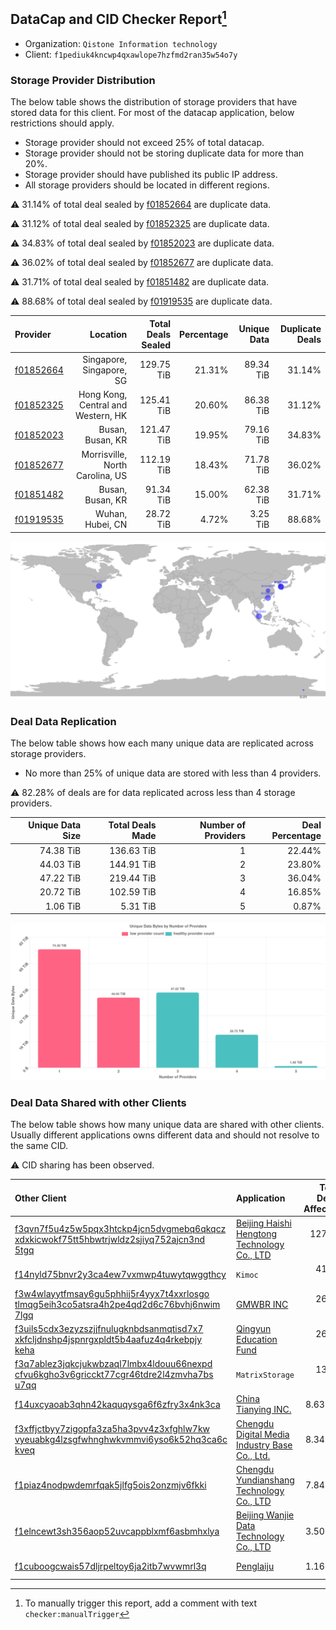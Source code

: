 ## DataCap and CID Checker Report[^1]
 - Organization: `Qistone Information technology`
 - Client: `f1pediuk4kncwp4qxawlope7hzfmd2ran35w54o7y`
### Storage Provider Distribution
The below table shows the distribution of storage providers that have stored data for this client.
For most of the datacap application, below restrictions should apply.
 - Storage provider should not exceed 25% of total datacap.
 - Storage provider should not be storing duplicate data for more than 20%.
 - Storage provider should have published its public IP address.
 - All storage providers should be located in different regions.

⚠️ 31.14% of total deal sealed by [f01852664](https://filfox.info/en/address/f01852664) are duplicate data.

⚠️ 31.12% of total deal sealed by [f01852325](https://filfox.info/en/address/f01852325) are duplicate data.

⚠️ 34.83% of total deal sealed by [f01852023](https://filfox.info/en/address/f01852023) are duplicate data.

⚠️ 36.02% of total deal sealed by [f01852677](https://filfox.info/en/address/f01852677) are duplicate data.

⚠️ 31.71% of total deal sealed by [f01851482](https://filfox.info/en/address/f01851482) are duplicate data.

⚠️ 88.68% of total deal sealed by [f01919535](https://filfox.info/en/address/f01919535) are duplicate data.

| Provider                                              |                           Location | Total Deals Sealed | Percentage | Unique Data | Duplicate Deals |
| :---------------------------------------------------- | ---------------------------------: | -----------------: | ---------: | ----------: | --------------: |
| [f01852664](https://filfox.info/en/address/f01852664) |           Singapore, Singapore, SG |         129.75 TiB |     21.31% |   89.34 TiB |          31.14% |
| [f01852325](https://filfox.info/en/address/f01852325) | Hong Kong, Central and Western, HK |         125.41 TiB |     20.60% |   86.38 TiB |          31.12% |
| [f01852023](https://filfox.info/en/address/f01852023) |                   Busan, Busan, KR |         121.47 TiB |     19.95% |   79.16 TiB |          34.83% |
| [f01852677](https://filfox.info/en/address/f01852677) |    Morrisville, North Carolina, US |         112.19 TiB |     18.43% |   71.78 TiB |          36.02% |
| [f01851482](https://filfox.info/en/address/f01851482) |                   Busan, Busan, KR |          91.34 TiB |     15.00% |   62.38 TiB |          31.71% |
| [f01919535](https://filfox.info/en/address/f01919535) |                   Wuhan, Hubei, CN |          28.72 TiB |      4.72% |    3.25 TiB |          88.68% |

![Provider Distribution](https://raw.githubusercontent.com/data-preservation-programs/filplus-checker-assets/main/filecoin-project/filecoin-plus-large-datasets/issues/324/1671009357221.png)
### Deal Data Replication
The below table shows how each many unique data are replicated across storage providers.
- No more than 25% of unique data are stored with less than 4 providers.

⚠️ 82.28% of deals are for data replicated across less than 4 storage providers.

| Unique Data Size | Total Deals Made | Number of Providers | Deal Percentage |
| ---------------: | ---------------: | ------------------: | --------------: |
|        74.38 TiB |       136.63 TiB |                   1 |          22.44% |
|        44.03 TiB |       144.91 TiB |                   2 |          23.80% |
|        47.22 TiB |       219.44 TiB |                   3 |          36.04% |
|        20.72 TiB |       102.59 TiB |                   4 |          16.85% |
|         1.06 TiB |         5.31 TiB |                   5 |           0.87% |

![Replication Distribution](https://raw.githubusercontent.com/data-preservation-programs/filplus-checker-assets/main/filecoin-project/filecoin-plus-large-datasets/issues/324/1671009357896.png)
### Deal Data Shared with other Clients
The below table shows how many unique data are shared with other clients.
Usually different applications owns different data and should not resolve to the same CID.

⚠️ CID sharing has been observed.

| Other Client                                                                                                                                                                                                              | Application                                                                                                                    | Total Deals Affected | Unique CIDs |        Verifier |
| :------------------------------------------------------------------------------------------------------------------------------------------------------------------------------------------------------------------------ | :----------------------------------------------------------------------------------------------------------------------------- | -------------------: | ----------: | --------------: |
| [f3qvn7f5u4z5w5pqx3htckp4jcn5dvgmebq6qkqcz<br/>xdxkicwokf75tt5hbwtrjwldz2sjiyq752ajcn3nd<br/>5tgq](https://filfox.info/en/address/f3qvn7f5u4z5w5pqx3htckp4jcn5dvgmebq6qkqczxdxkicwokf75tt5hbwtrjwldz2sjiyq752ajcn3nd5tgq) | [Beijing Haishi Hengtong Technology Co\., LTD](https://github.com/filecoin-project/filecoin-plus-large-datasets/issues/66)     |           127.47 TiB |       1,606 | LDN v3 multisig |
| [f14nyld75bnvr2y3ca4ew7vxmwp4tuwytqwggthcy](https://filfox.info/en/address/f14nyld75bnvr2y3ca4ew7vxmwp4tuwytqwggthcy)                                                                                                     | `Kimoc`                                                                                                                        |            41.56 TiB |         487 | LDN v3 multisig |
| [f3w4wlayytfmsay6gu5phhij5r4yyx7t4xxrlosgo<br/>tlmqg5eih3co5atsra4h2pe4qd2d6c76bvhj6nwim<br/>7lgq](https://filfox.info/en/address/f3w4wlayytfmsay6gu5phhij5r4yyx7t4xxrlosgotlmqg5eih3co5atsra4h2pe4qd2d6c76bvhj6nwim7lgq) | [GMWBR INC](https://github.com/filecoin-project/filecoin-plus-large-datasets/issues/73)                                        |            26.63 TiB |         336 | LDN v3 multisig |
| [f3uils5cdx3ezyzszjjfnulugknbdsanmqtisd7x7<br/>xkfcljdnshp4jspnrgxpldt5b4aafuz4q4rkebpjy<br/>keha](https://filfox.info/en/address/f3uils5cdx3ezyzszjjfnulugknbdsanmqtisd7x7xkfcljdnshp4jspnrgxpldt5b4aafuz4q4rkebpjykeha) | [Qingyun Education Fund](https://github.com/filecoin-project/filecoin-plus-large-datasets/issues/31)                           |            26.38 TiB |         598 | LDN v3 multisig |
| [f3q7ablez3jqkcjukwbzaql7lmbx4ldouu66nexpd<br/>cfvu6kgho3v6gricckt77cgr46tdre2l4zmvha7bs<br/>u7qq](https://filfox.info/en/address/f3q7ablez3jqkcjukwbzaql7lmbx4ldouu66nexpdcfvu6kgho3v6gricckt77cgr46tdre2l4zmvha7bsu7qq) | `MatrixStorage`                                                                                                                |            13.34 TiB |         188 |        LDN # 72 |
| [f14uxcyaoab3qhn42kaquqysga6f6zfry3x4nk3ca](https://filfox.info/en/address/f14uxcyaoab3qhn42kaquqysga6f6zfry3x4nk3ca)                                                                                                     | [ China Tianying INC\.](https://github.com/filecoin-project/filecoin-plus-large-datasets/issues/426)                           |             8.63 TiB |         131 | LDN v3 multisig |
| [f3xffjctbyy7zigopfa3za5ha3pvv4z3xfghlw7kw<br/>vyeuabkg4lzsgfwhnghwkvmmvi6yso6k52hq3ca6c<br/>kveq](https://filfox.info/en/address/f3xffjctbyy7zigopfa3za5ha3pvv4z3xfghlw7kwvyeuabkg4lzsgfwhnghwkvmmvi6yso6k52hq3ca6ckveq) | [Chengdu Digital Media Industry Base Co\., Ltd\.](https://github.com/filecoin-project/filecoin-plus-large-datasets/issues/387) |             8.34 TiB |         183 | LDN v3 multisig |
| [f1piaz4nodpwdemrfqak5jlfg5ois2onzmjv6fkki](https://filfox.info/en/address/f1piaz4nodpwdemrfqak5jlfg5ois2onzmjv6fkki)                                                                                                     | [Chengdu Yundianshang Technology Co\., LTD](https://github.com/filecoin-project/filecoin-plus-large-datasets/issues/399)       |             7.84 TiB |         183 | LDN v3 multisig |
| [f1elncewt3sh356aop52uvcappblxmf6asbmhxlya](https://filfox.info/en/address/f1elncewt3sh356aop52uvcappblxmf6asbmhxlya)                                                                                                     | [Beijing Wanjie Data Technology Co\., LTD](https://github.com/filecoin-project/filecoin-plus-large-datasets/issues/404)        |             3.50 TiB |          21 | LDN v3 multisig |
| [f1cuboogcwais57dljrpeltoy6ja2itb7wvwmrl3q](https://filfox.info/en/address/f1cuboogcwais57dljrpeltoy6ja2itb7wvwmrl3q)                                                                                                     | [Penglaiju](https://github.com/filecoin-project/filecoin-plus-large-datasets/issues/400)                                       |             1.16 TiB |          26 | LDN v3 multisig |

[^1]: To manually trigger this report, add a comment with text `checker:manualTrigger`

